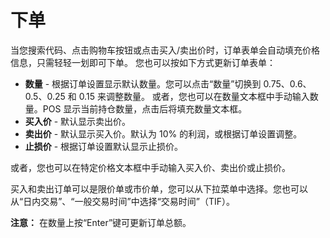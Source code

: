 # **下单**

当您搜索代码、点击购物车按钮或点击买入/卖出价时，订单表单会自动填充价格信息，只需轻轻一划即可下单。
您也可以按如下方式更新订单表单：

- **数量** - 根据订单设置显示默认数量。您可以点击“数量”切换到 0.75、0.6、0.5、0.25 和 0.15 来调整数量。
或者，您也可以在数量文本框中手动输入数量。POS 显示当前持仓数量，点击后将填充数量文本框。
- **买入价** - 默认显示卖出价。
- **卖出价** - 默认显示买入价。默认为 10% 的利润，或根据订单设置调整。
- **止损价** - 根据订单设置默认显示止损价。

或者，您也可以在特定价格文本框中手动输入买入价、卖出价或止损价。

买入和卖出订单可以是限价单或市价单，您可以从下拉菜单中选择。您也可以从“日内交易”、“一般交易时间”中选择“交易时间”（TIF）。

**注意：** 在数量上按“Enter”键可更新订单总额。
